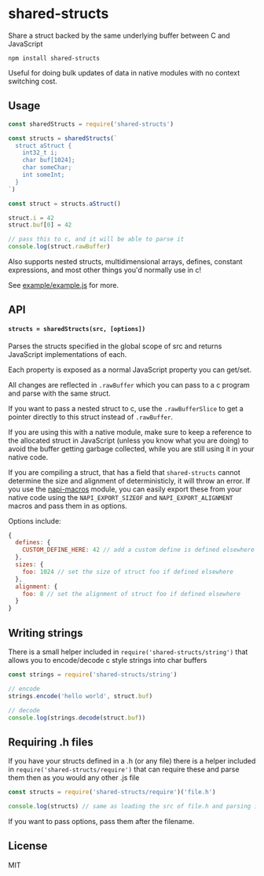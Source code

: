 # shared-structs

Share a struct backed by the same underlying buffer between C and JavaScript

```
npm install shared-structs
```

Useful for doing bulk updates of data in native modules with no context switching cost.

## Usage

``` js
const sharedStructs = require('shared-structs')

const structs = sharedStructs(`
  struct aStruct {
    int32_t i;
    char buf[1024];
    char someChar;
    int someInt;
  }
`)

const struct = structs.aStruct()

struct.i = 42
struct.buf[0] = 42

// pass this to c, and it will be able to parse it
console.log(struct.rawBuffer)
```

Also supports nested structs, multidimensional arrays, defines, constant expressions, and most other things you'd normally use in c!

See [example/example.js](example/example.js) for more.

## API

#### `structs = sharedStructs(src, [options])`

Parses the structs specified in the global scope of src
and returns JavaScript implementations of each.

Each property is exposed as a normal JavaScript property you can
get/set.

All changes are reflected in `.rawBuffer` which you can pass to a c program
and parse with the same struct.

If you want to pass a nested struct to c, use the `.rawBufferSlice` to get a pointer
directly to this struct instead of `.rawBuffer`.

If you are using this with a native module, make sure to keep a reference to the allocated
struct in JavaScript (unless you know what you are doing) to avoid the buffer getting garbage
collected, while you are still using it in your native code.

If you are compiling a struct, that has a field that `shared-structs` cannot determine the size and alignment of deterministicly, it will throw an error. If you use the [napi-macros](https://github.com/mafintosh/napi-macros) module, you can easily export these from your native code using the `NAPI_EXPORT_SIZEOF` and `NAPI_EXPORT_ALIGNMENT` macros and pass them in as options.

Options include:

```js
{
  defines: {
    CUSTOM_DEFINE_HERE: 42 // add a custom define is defined elsewhere
  },
  sizes: {
    foo: 1024 // set the size of struct foo if defined elsewhere
  },
  alignment: {
    foo: 8 // set the alignment of struct foo if defined elsewhere
  }
}
```

## Writing strings

There is a small helper included in `require('shared-structs/string')` that
allows you to encode/decode c style strings into char buffers

```js
const strings = require('shared-structs/string')

// encode
strings.encode('hello world', struct.buf)

// decode
console.log(strings.decode(struct.buf))
```

## Requiring .h files

If you have your structs defined in a .h (or any file) there is a
helper included in `require('shared-structs/require')` that can require
these and parse them then as you would any other .js file

```js
const structs = require('shared-structs/require')('file.h')

console.log(structs) // same as loading the src of file.h and parsing it
```

If you want to pass options, pass them after the filename.

## License

MIT

